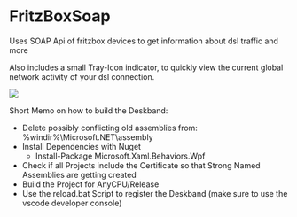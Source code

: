 # FritzBoxSoap
Uses SOAP Api of fritzbox devices to get information about dsl traffic and more

Also includes a small Tray-Icon indicator, to quickly view the current global network activity of your dsl connection.

![](https://raw.githubusercontent.com/findus/FritzBoxSoap/master/demo.gif)

Short Memo on how to build the Deskband:

* Delete possibly conflicting old assemblies from: %windir%\Microsoft.NET\assembly
* Install Dependencies with Nuget
	* Install-Package Microsoft.Xaml.Behaviors.Wpf
* Check if all Projects include the Certificate so that Strong Named Assemblies are getting created
* Build the Project for AnyCPU/Release
* Use the reload.bat Script to register the Deskband (make sure to use the vscode developer console)
